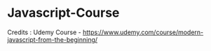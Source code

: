 # Javascript-Course
Credits : Udemy Course - https://www.udemy.com/course/modern-javascript-from-the-beginning/
